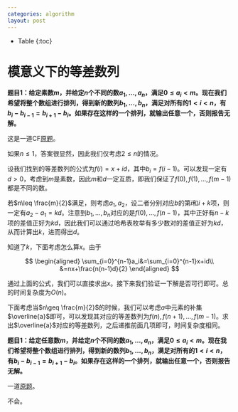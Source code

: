 ```yaml
---
categories: algorithm
layout: post
---
```


- Table
{:toc}

# 模意义下的等差数列

**题目1：给定素数$m$，并给定$n$个不同的数$a_1,\ldots,a_n$，满足$0\leq a_i<m$。现在我们希望将整个数组进行排列，得到新的数列$b_1,\ldots,b_n$，满足对所有的$1<i<n$，有$b_i-b_{i-1}=b_{i+1}-b_{i}$。如果存在这样的一个排列，就输出任意一个，否则报告无解。**

这是一道CF[原题](https://codeforces.com/contest/763/problem/C)。

如果$n\leq 1$，答案很显然，因此我们仅考虑$2\leq n$的情况。

设我们找到的等差数列的公式为$f(i)=x+id$，其中$b_i=f(i-1)$。可以发现一定有$d>0$，考虑到$m$是素数，因此$m$和$d$一定互质，即我们保证了$f(0),f(1),\ldots,f(m-1)$都是不同的数。

若$n\leq \frac{m}{2}$满足，则考虑$a_1,a_2$，设二者分别对应$b$的第$i$和$i+k$项，则一定有$a_2-a_1=kd$。注意到$b_1,\ldots,b_n$对应的是$f(0),\ldots,f(n-1)$，其中正好有$n-k$项的差值正好为$kd$，因此我们可以通过哈希表枚举有多少数对的差值正好为$kd$，从而计算出$k$，进而得出$d$。

知道了$k$，下面考虑怎么算$x$。由于

$$
\begin{aligned}
\sum_{i=0}^{n-1}a_i&=\sum_{i=0}^{n-1}x+id\\
&=nx+\frac{n(n-1)d}{2}
\end{aligned}
$$

通过上面的公式，我们可以直接求出$x$。接下来我们验证一下解是否可行即可。总的时间复杂度为$O(n)$。

下面考虑当$n\geq \frac{m}{2}$的时候，我们可以考虑$a$中元素的补集$\overline{a}$即可，可以发现其对应的等差数列为$f(n),f(n+1),\ldots,f(m-1)$。求出$\overline{a}$对应的等差数列，之后递推前面几项即可，时间复杂度相同。

**题目1：给定任意数$m$，并给定$n$个不同的数$a_1,\ldots,a_n$，满足$0\leq a_i<m$。现在我们希望将整个数组进行排列，得到新的数列$b_1,\ldots,b_n$，满足对所有的$1<i<n$，有$b_i-b_{i-1}=b_{i+1}-b_{i}$。如果存在这样的一个排列，就输出任意一个，否则报告无解。**

一道[原题](https://codeforces.com/gym/100451/problem/I)。

不会。